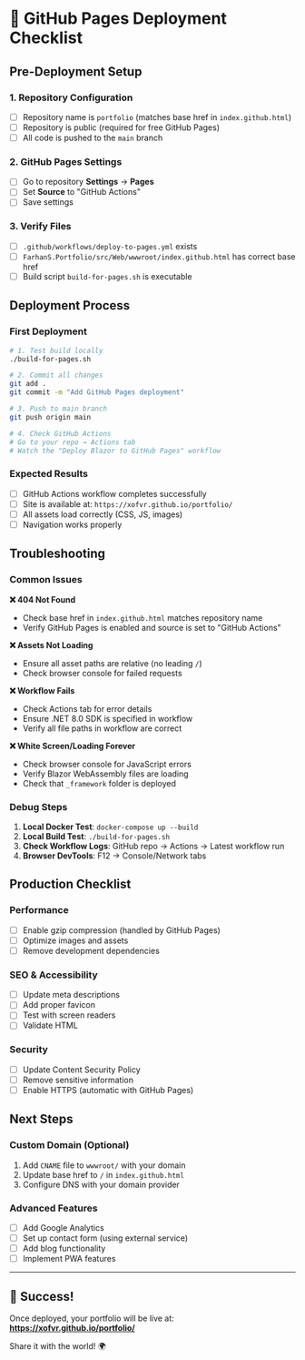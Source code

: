 # 🚀 GitHub Pages Deployment Checklist

## Pre-Deployment Setup

### 1. Repository Configuration
- [ ] Repository name is `portfolio` (matches base href in `index.github.html`)
- [ ] Repository is public (required for free GitHub Pages)
- [ ] All code is pushed to the `main` branch

### 2. GitHub Pages Settings
- [ ] Go to repository **Settings** → **Pages**
- [ ] Set **Source** to "GitHub Actions"
- [ ] Save settings

### 3. Verify Files
- [ ] `.github/workflows/deploy-to-pages.yml` exists
- [ ] `FarhanS.Portfolio/src/Web/wwwroot/index.github.html` has correct base href
- [ ] Build script `build-for-pages.sh` is executable

## Deployment Process

### First Deployment
```bash
# 1. Test build locally
./build-for-pages.sh

# 2. Commit all changes
git add .
git commit -m "Add GitHub Pages deployment"

# 3. Push to main branch
git push origin main

# 4. Check GitHub Actions
# Go to your repo → Actions tab
# Watch the "Deploy Blazor to GitHub Pages" workflow
```

### Expected Results
- [ ] GitHub Actions workflow completes successfully
- [ ] Site is available at: `https://xofvr.github.io/portfolio/`
- [ ] All assets load correctly (CSS, JS, images)
- [ ] Navigation works properly

## Troubleshooting

### Common Issues

**❌ 404 Not Found**
- Check base href in `index.github.html` matches repository name
- Verify GitHub Pages is enabled and source is set to "GitHub Actions"

**❌ Assets Not Loading**
- Ensure all asset paths are relative (no leading `/`)
- Check browser console for failed requests

**❌ Workflow Fails**
- Check Actions tab for error details
- Ensure .NET 8.0 SDK is specified in workflow
- Verify all file paths in workflow are correct

**❌ White Screen/Loading Forever**
- Check browser console for JavaScript errors
- Verify Blazor WebAssembly files are loading
- Check that `_framework` folder is deployed

### Debug Steps
1. **Local Docker Test**: `docker-compose up --build`
2. **Local Build Test**: `./build-for-pages.sh`
3. **Check Workflow Logs**: GitHub repo → Actions → Latest workflow run
4. **Browser DevTools**: F12 → Console/Network tabs

## Production Checklist

### Performance
- [ ] Enable gzip compression (handled by GitHub Pages)
- [ ] Optimize images and assets
- [ ] Remove development dependencies

### SEO & Accessibility
- [ ] Update meta descriptions
- [ ] Add proper favicon
- [ ] Test with screen readers
- [ ] Validate HTML

### Security
- [ ] Update Content Security Policy
- [ ] Remove sensitive information
- [ ] Enable HTTPS (automatic with GitHub Pages)

## Next Steps

### Custom Domain (Optional)
1. Add `CNAME` file to `wwwroot/` with your domain
2. Update base href to `/` in `index.github.html`
3. Configure DNS with your domain provider

### Advanced Features
- [ ] Add Google Analytics
- [ ] Set up contact form (using external service)
- [ ] Add blog functionality
- [ ] Implement PWA features

---

## 🎉 Success!

Once deployed, your portfolio will be live at:
**https://xofvr.github.io/portfolio/**

Share it with the world! 🌍

